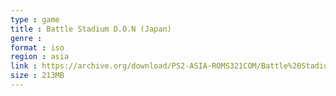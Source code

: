 ```yaml
---
type : game
title : Battle Stadium D.O.N (Japan)
genre : 
format : iso
region : asia
link : https://archive.org/download/PS2-ASIA-ROMS321COM/Battle%20Stadium%20D.O.N%20%28Japan%29.7z
size : 213MB
---
```

